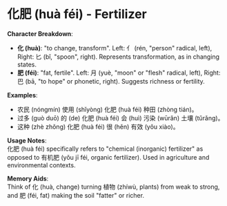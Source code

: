 # **化肥 (huà féi) - Fertilizer**

**Character Breakdown**:  
- **化 (huà)**: "to change, transform". Left: 亻 (rén, "person" radical, left), Right: 匕 (bǐ, "spoon", right). Represents transformation, as in changing states.  
- **肥 (féi)**: "fat, fertile". Left: 月 (yuè, "moon" or "flesh" radical, left), Right: 巴 (bā, "to hope" or phonetic, right). Suggests richness or fertility.

**Examples**:  
- 农民 (nóngmín) 使用 (shǐyòng) 化肥 (huà féi) 种田 (zhòng tián)。  
- 过多 (guò duō) 的 (de) 化肥 (huà féi) 会 (huì) 污染 (wūrǎn) 土壤 (tǔrǎng)。  
- 这种 (zhè zhǒng) 化肥 (huà féi) 很 (hěn) 有效 (yǒu xiào)。

**Usage Notes**:  
化肥 (huà féi) specifically refers to "chemical (inorganic) fertilizer" as opposed to 有机肥 (yǒu jī féi, organic fertilizer). Used in agriculture and environmental contexts.

**Memory Aids**:  
Think of 化 (huà, change) turning 植物 (zhíwù, plants) from weak to strong, and 肥 (féi, fat) making the soil "fatter" or richer.